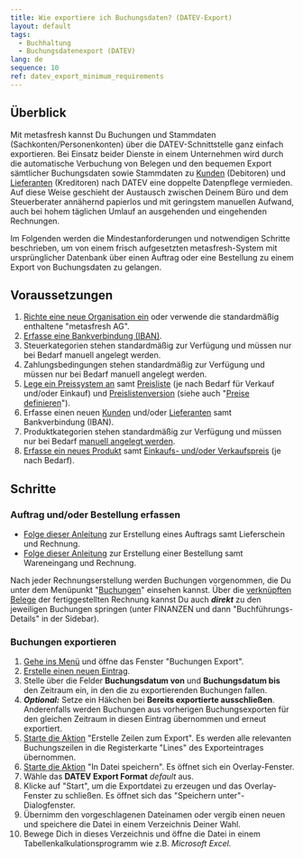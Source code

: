 ```yaml
---
title: Wie exportiere ich Buchungsdaten? (DATEV-Export)
layout: default
tags:
  - Buchhaltung
  - Buchungsdatenexport (DATEV)
lang: de
sequence: 10
ref: datev_export_minimum_requirements
---
```


<!--
Siehe auch: https://forum.metasfresh.org/t/from-new-system-to-accounting-tax-consultant/1663 (From new system to accounting / tax consultant)
-->

## Überblick
Mit metasfresh kannst Du Buchungen und Stammdaten (Sachkonten/Personenkonten) über die DATEV-Schnittstelle ganz einfach exportieren. Bei Einsatz beider Dienste in einem Unternehmen wird durch die automatische Verbuchung von Belegen und den bequemen Export sämtlicher Buchungsdaten sowie Stammdaten zu [Kunden](Neuer_Geschaeftspartner_Kunde) (Debitoren) und [Lieferanten](Neuer_Geschaeftspartner_Lieferant) (Kreditoren) nach DATEV eine doppelte Datenpflege vermieden. Auf diese Weise geschieht der Austausch zwischen Deinem Büro und dem Steuerberater annähernd papierlos und mit geringstem manuellen Aufwand, auch bei hohem täglichen Umlauf an ausgehenden und eingehenden Rechnungen.

Im Folgenden werden die Mindestanforderungen und notwendigen Schritte beschrieben, um von einem frisch aufgesetzten metasfresh-System mit ursprünglicher Datenbank über einen Auftrag oder eine Bestellung zu einem Export von Buchungsdaten zu gelangen.

## Voraussetzungen
1. [Richte eine neue Organisation ein](Org_Neue_Organisation_anlegen) oder verwende die standardmäßig enthaltene "metasfresh AG".
1. [Erfasse eine Bankverbindung (IBAN)](Ersteinrichtungsassistent).
1. Steuerkategorien stehen standardmäßig zur Verfügung und müssen nur bei Bedarf manuell angelegt werden.
1. Zahlungsbedingungen stehen standardmäßig zur Verfügung und müssen nur bei Bedarf manuell angelegt werden.
1. [Lege ein Preissystem an](Wie_lege_ich_ein_Preissystem_an) samt [Preisliste](Wie_lege_ich_eine_Preisliste_an) (je nach Bedarf für Verkauf und/oder Einkauf) und [Preislistenversion](Wie_lege_ich_eine_Preislistenversion_an) (siehe auch "[Preise definieren](Preise_definieren)").
1. Erfasse einen neuen [Kunden](Neuer_Geschaeftspartner_Kunde) und/oder [Lieferanten](Neuer_Geschaeftspartner_Lieferant) samt Bankverbindung (IBAN).
1. Produktkategorien stehen standardmäßig zur Verfügung und müssen nur bei Bedarf [manuell angelegt werden](NeueProduktkategorie).
1. [Erfasse ein neues Produkt](NeuesProdukt) samt [Einkaufs- und/oder Verkaufspreis](ProduktPreis) (je nach Bedarf).

## Schritte

### Auftrag und/oder Bestellung erfassen
- [Folge dieser Anleitung](Workflow_Auftrag_Bis_Rechnung) zur Erstellung eines Auftrags samt Lieferschein und Rechnung.
- [Folge dieser Anleitung](Workflow_Bestellung_Bis_Rechnung) zur Erstellung einer Bestellung samt Wareneingang und Rechnung.

Nach jeder Rechnungserstellung werden Buchungen vorgenommen, die Du unter dem Menüpunkt "[Buchungen](Menu)" einsehen kannst. Über die [verknüpften Belege](SpringezuBelegen) der fertiggestellten Rechnung kannst Du auch ***direkt*** zu den jeweiligen Buchungen springen (unter FINANZEN und dann "Buchführungs-Details" in der Sidebar).

### Buchungen exportieren
1. [Gehe ins Menü](Menu) und öffne das Fenster "Buchungen Export".
1. [Erstelle einen neuen Eintrag](Neuer_Datensatz_Fenster_Webui).
1. Stelle über die Felder **Buchungsdatum von** und **Buchungsdatum bis** den Zeitraum ein, in den die zu exportierenden Buchungen fallen.
1. ***Optional:*** Setze ein Häkchen bei **Bereits exportierte ausschließen**. Anderenfalls werden Buchungen aus vorherigen Buchungsexporten für den gleichen Zeitraum in diesen Eintrag übernommen und erneut exportiert.
1. [Starte die Aktion](AktionStarten#aktionsmenue) "Erstelle Zeilen zum Export". Es werden alle relevanten Buchungszeilen in die Registerkarte "Lines" des Exporteintrages übernommen.
1. [Starte die Aktion](AktionStarten#aktionsmenue) "In Datei speichern". Es öffnet sich ein Overlay-Fenster.
1. Wähle das **DATEV Export Format** *default* aus.
1. Klicke auf "Start", um die Exportdatei zu erzeugen und das Overlay-Fenster zu schließen. Es öffnet sich das "Speichern unter"-Dialogfenster.
1. Übernimm den vorgeschlagenen Dateinamen oder vergib einen neuen und speichere die Datei in einem Verzeichnis Deiner Wahl.
1. Bewege Dich in dieses Verzeichnis und öffne die Datei in einem Tabellenkalkulationsprogramm wie z.B. *Microsoft Excel*.

